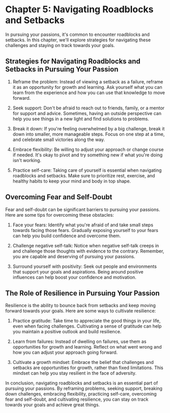 Chapter 5: Navigating Roadblocks and Setbacks
=============================================

In pursuing your passions, it's common to encounter roadblocks and setbacks. In this chapter, we'll explore strategies for navigating these challenges and staying on track towards your goals.

Strategies for Navigating Roadblocks and Setbacks in Pursuing Your Passion
--------------------------------------------------------------------------

1. Reframe the problem: Instead of viewing a setback as a failure, reframe it as an opportunity for growth and learning. Ask yourself what you can learn from the experience and how you can use that knowledge to move forward.

2. Seek support: Don't be afraid to reach out to friends, family, or a mentor for support and advice. Sometimes, having an outside perspective can help you see things in a new light and find solutions to problems.

3. Break it down: If you're feeling overwhelmed by a big challenge, break it down into smaller, more manageable steps. Focus on one step at a time, and celebrate small victories along the way.

4. Embrace flexibility: Be willing to adjust your approach or change course if needed. It's okay to pivot and try something new if what you're doing isn't working.

5. Practice self-care: Taking care of yourself is essential when navigating roadblocks and setbacks. Make sure to prioritize rest, exercise, and healthy habits to keep your mind and body in top shape.

Overcoming Fear and Self-Doubt
------------------------------

Fear and self-doubt can be significant barriers to pursuing your passions. Here are some tips for overcoming these obstacles:

1. Face your fears: Identify what you're afraid of and take small steps towards facing those fears. Gradually exposing yourself to your fears can help you build confidence and overcome them.

2. Challenge negative self-talk: Notice when negative self-talk creeps in and challenge those thoughts with evidence to the contrary. Remember, you are capable and deserving of pursuing your passions.

3. Surround yourself with positivity: Seek out people and environments that support your goals and aspirations. Being around positive influences can help boost your confidence and motivation.

The Role of Resilience in Pursuing Your Passion
-----------------------------------------------

Resilience is the ability to bounce back from setbacks and keep moving forward towards your goals. Here are some ways to cultivate resilience:

1. Practice gratitude: Take time to appreciate the good things in your life, even when facing challenges. Cultivating a sense of gratitude can help you maintain a positive outlook and build resilience.

2. Learn from failures: Instead of dwelling on failures, use them as opportunities for growth and learning. Reflect on what went wrong and how you can adjust your approach going forward.

3. Cultivate a growth mindset: Embrace the belief that challenges and setbacks are opportunities for growth, rather than fixed limitations. This mindset can help you stay resilient in the face of adversity.

In conclusion, navigating roadblocks and setbacks is an essential part of pursuing your passions. By reframing problems, seeking support, breaking down challenges, embracing flexibility, practicing self-care, overcoming fear and self-doubt, and cultivating resilience, you can stay on track towards your goals and achieve great things.
